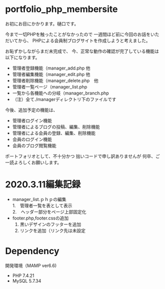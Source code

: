 # portfolio_php_membersite
お初にお目にかかります。樋口です。

今まで一切PHPを触ったことがなかったので
一週間ほど前に今回のお話をいただいてから、
PHPによる会員制ブログサイトを作成しようと考えました。

お恥ずかしながらまだ未完成で、
今、正常な動作の確認が完了している機能は以下になります。

* 管理者登録機能（manager_add.php 他
* 管理者編集機能（manager_edit.php 他
* 管理者削除機能（manager_delete.php　他
* 管理者一覧ページ（manager_list.php
* 一覧から各機能への分岐（manager_branch.php
* （注）全て./managerディレクトリ下のファイルです


今後、追加予定の機能は、
* 管理者ログイン機能
* 管理者によるブログの投稿、編集、削除機能
* 管理者による会員の登録、編集、削除機能
* 会員のログイン機能
* 会員のブログ閲覧機能

ポートフォリオとして、不十分かつ
拙いコードで申し訳ありませんが
何卒、ご一読よろしくお願いします。

# 2020.3.11編集記録　　
* manager_list.ｐｈｐの編集  
  1.　管理者一覧を表として表示  
  2.　ヘッダー部分をページ上部固定化　　
  　　
* footer.php,footer.cssの追加　　
  1. 黒いデザインのフッターを追加　　
  2. リンクを追加（リンク先は未設定　　



# Dependency
開発環境（MAMP ver6.6)
* PHP 7.4.21
* MySQL 5.7.34
